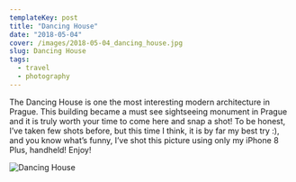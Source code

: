 ```yaml
---
templateKey: post
title: "Dancing House"
date: "2018-05-04"
cover: /images/2018-05-04_dancing_house.jpg
slug: Dancing House
tags:
  - travel
  - photography
---
```


The Dancing House is one the most interesting modern architecture in Prague. 
This building became a must see sightseeing monument in Prague and it is truly worth your time 
to come here and snap a shot! To be honest, I’ve taken few shots before, but this time 
I think, it is by far my best try :), and you know what’s funny, I’ve shot this picture using only my iPhone 8 Plus, 
handheld! Enjoy!

![Dancing House](/img/2018-05-04_dancing_house.jpg 'Dancing House')